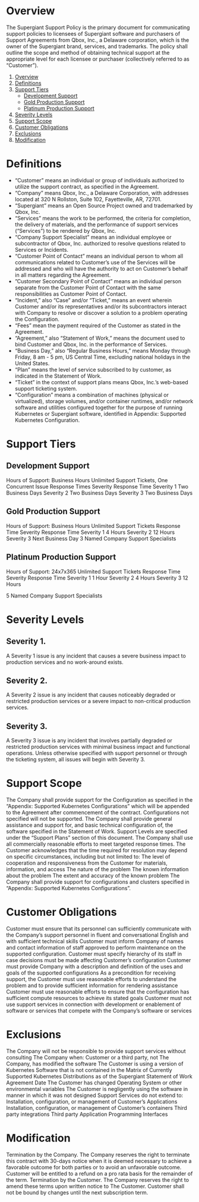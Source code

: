 # Overview

The Supergiant Support Policy is the primary document for communicating support policies to licensees of Supergiant software and purchasers of Support Agreements from Qbox, Inc., a Delaware corporation, which is the owner of the Supergiant brand, services, and trademarks.  The policy shall outline the scope and method of obtaining technical support at the appropriate level for each licensee or purchaser (collectively referred to as “Customer”).

1. [Overview](#overview)
2. [Definitions](#definitions)
3. [Support Tiers](#support-tiers)
    - [Development Support](#development-support)
    - [Gold Production Support](#gold-production-support)
    - [Platinum Production Support](#platinum-production-support)
4. [Severity Levels](#severity-levels)
5. [Support Scope](#support-scope)
6. [Customer Obligations](#customer-obligations)
7. [Exclusions](#exclusions)
8. [Modification](#modification)

# Definitions

* “Customer” means an individual or group of individuals authorized to utilize the support contract, as specified in the Agreement.
* “Company” means Qbox, Inc., a Delaware Corporation, with addresses located at 320 N Rollston, Suite 102, Fayetteville, AR, 72701.  
* “Supergiant” means an Open Source Project owned and trademarked by Qbox, Inc.
* “Services” means the work to be performed, the criteria for completion, the delivery of materials, and the performance of support services (“Services”) to be rendered by Qbox, Inc.
* “Company Support Specialist” means an individual employee or subcontractor of Qbox, Inc. authorized to resolve questions related to Services or Incidents.
* “Customer Point of Contact” means an individual person to whom all communications related to Customer’s use of the Services will be addressed and who will have the authority to act on Customer’s behalf in all matters regarding the Agreement.
* ”Customer Secondary Point of Contact” means an individual person separate from the Customer Point of Contact with the same responsibilities as Customer Point of Contact.
* “Incident,” also “Case” and/or “Ticket,” means an event wherein Customer and/or its representatives and/or its subcontractors interact with Company to resolve or discover a solution to a problem operating the Configuration.
* “Fees” mean the payment required of the Customer as stated in the Agreement.
* “Agreement,” also “Statement of Work,” means the document used to bind Customer and Qbox, Inc. in the performance of Services.
* “Business Day,” also “Regular Business Hours,” means Monday through Friday, 8 am - 5 pm, US Central Time, excluding national holidays in the United States.
* “Plan” means the level of service subscribed to by customer, as indicated in the Statement of Work.
* “Ticket” in the context of support plans means Qbox, Inc.’s web-based support ticketing system.
* “Configuration” means a combination of machines (physical or virtualized), storage volumes, and/or container runtimes, and/or network software and utilities configured together for the purpose of running Kubernetes or Supergiant software, identified in Appendix: Supported Kubernetes Configuration.

# Support Tiers

## Development Support
Hours of Support: Business Hours
Unlimited Support Tickets, One Concurrent Issue
Response Times
Severity
Response Time
Severity 1
Two Business Days
Severity 2
Two Business Days
Severity 3
Two Business Days

## Gold Production Support
Hours of Support: Business Hours
Unlimited Support Tickets
Response Time
Severity
Response Time
Severity 1
4 Hours
Severity 2
12 Hours
Severity 3
Next Business Day
3 Named Company Support Specialists

## Platinum Production Support
Hours of Support: 24x7x365
Unlimited Support Tickets
Response Time
Severity
Response Time
Severity 1
1 Hour
Severity 2
4 Hours
Severity 3
12 Hours

5 Named Company Support Specialists

# Severity Levels

## Severity 1.

A Severity 1 issue is any incident that causes a severe business impact to production services and no work-around exists.

## Severity 2.

A Severity 2 issue is any incident that causes noticeably degraded or restricted production services or a severe impact to non-critical production services.

## Severity 3.

A Severity 3 issue is any incident that involves partially degraded or restricted production services with minimal business impact and functional operations. Unless otherwise specified with support personnel or through the ticketing system, all issues will begin with Severity 3.

# Support Scope

The Company shall provide support for the Configuration as specified in the “Appendix: Supported Kubernetes Configurations” which will be appended to the Agreement after commencement of the contract. Configurations not specified will not be supported.
The Company shall provide general assistance and support for, and basic technical configuration of, the software specified in the Statement of Work.
Support Levels are specified under the “Support Plans” section of this document.  The Company shall use all commercially reasonable efforts to meet targeted response times. The Customer acknowledges that the time required for resolution may depend on specific circumstances, including but not limited to:
The level of cooperation and responsiveness from the Customer for materials, information, and access
The nature of the problem
The known information about the problem
The extent and accuracy of the known problem
The Company shall provide support for configurations and clusters specified in “Appendix: Supported Kubernetes Configurations”.

# Customer Obligations

Customer must ensure that its personnel can sufficiently communicate with the Company’s support personnel in fluent and conversational English and with sufficient technical skills
Customer must inform Company of names and contact information of staff approved to perform maintenance on the supported configuration. Customer must specify hierarchy of its staff in case decisions must be made affecting Customer’s configuration 
Customer must provide Company with a description and definition of the uses and goals of the supported configurations
As a precondition for receiving support, the Customer must use reasonable efforts to understand the problem and to provide sufficient information for rendering assistance
Customer must use reasonable efforts to ensure that the configuration has sufficient compute resources to achieve its stated goals
Customer must not use support services in connection with development or enablement of software or services that compete with the Company’s software or services

# Exclusions

The Company will not be responsible to provide support services without consulting The Company when:
Customer or a third party, not The Company, has modified the software
The Customer is using a version of Kubernetes Software that is not contained in the Matrix of Currently Supported Kubernetes Distributions as of the Supergiant Statement of Work Agreement Date
The Customer has changed Operating System or other environmental variables
The Customer is negligently using the software in manner in which it was not designed
Support Services do not extend to:
Installation, configuration, or management of Customer’s Applications
Installation, configuration, or management of Customer’s containers
Third party integrations
Third party Application Programming Interfaces

# Modification

Termination by the Company. The Company reserves the right to terminate this contract with 30-days notice when it is deemed necessary to achieve a favorable outcome for both parties or to avoid an unfavorable outcome.  Customer will be entitled to a refund on a pro rata basis for the remainder of the term.
Termination by the Customer. The Company reserves the right to amend these terms upon written notice to The Customer. Customer shall not be bound by changes until the next subscription term.
